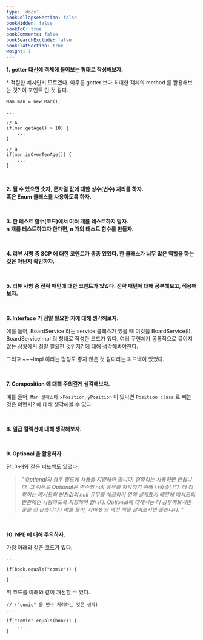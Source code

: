 ```yaml
---
type: 'docs'
bookCollapseSection: false
bookHidden: false
bookToC: true
bookComments: false
bookSearchExclude: false
bookFlatSection: true
weight: 1
---
```


**1. getter 대신에 객체에 물어보는 형태로 작성해보자.**

\* 적절한 예시인지 모르겠다. 아무튼 getter 보다 최대한 객체의 method 를 활용해보는 것? 이 포인트 인 것 같다.
```
Man man = new Man();

...

// A
if(man.getAge() > 10) {
    ...
}

// B
if(man.isOverTenAge()) {
    ...
}
```

<br>

**2. 될 수 있으면 숫자, 문자열 값에 대한 상수(변수) 처리를 하자.<br>혹은 Enum 클래스를 사용하도록 하자.**

<br>

**3. 한 테스트 함수(코드)에서 여러 개를 테스트하지 말자.<br>
n 개를 테스트하고자 한다면, n 개의 테스트 함수를 만들자.**

<br>

**4. 리뷰 사항 중 SCP 에 대한 코멘트가 종종 있었다. 한 클래스가 너무 많은 역할을 하는 것은 아닌지 확인하자.**

<br>

**5. 리뷰 사항 중 전략 패턴에 대한 코멘트가 있었다. 전략 패턴에 대해 공부해보고, 적용해보자.**

<br>

**6. Interface 가 정말 필요한 지에 대해 생각해보자.**

예를 들어, BoardService 라는 service 클래스가 있을 때 이것을 BoardService(I), BoardServiceImpl 의 형태로 작성한 코드가 있다. 여러 구현체가 공통적으로 묶이지 않는 상황에서 정말 필요한 것인지? 에 대해 생각해봐야한다. 

그리고 ~~~Impl 이라는 명칭도 좋지 않은 것 같다라는 피드백이 있었다.

<br>

**7. Composition 에 대해 주의깊게 생각해보자.**

예를 들어, `Man 클래스`에 `xPosition`, `yPosition` 이 있다면 `Position class` 로 빼는 것은 어떤지? 에 대해 생각해볼 수 있다.

<br>

**8. 일급 컬렉션에 대해 생각해보자.**

<br>

**9. Optional 을 활용하자.**

단, 아래와 같은 피드백도 있었다.

> _" Optional의 경우 필드에 사용을 지양해야 합니다. 정확히는 사용하면 안됩니다. 그 이유로 Optional은 변수의 null 유무를 파악하기 위해 나왔습니다. 더 정확히는 메서드의 반환값의 null 유무를 체크하기 위해 설계했기 때문에 메서드의 반환에만 사용하도록 지향해야 합니다. Optional에 대해서는 더 공부해보시면 좋을 것 같습니다:) 예를 들어, 자바 8 인 액션 책을 살펴보시면 좋습니다. "_

<br>

**10. NPE 에 대해 주의하자.**

가령 아래와 같은 코드가 있다.

```
...

if(book.equals("comic")) {
    ...
}
```

위 코드를 아래와 같이 개선할 수 있다.

```
// ("comic" 을 변수 처리하는 것은 생략)
...

if("comic".equals(book)) {
    ...
}
```